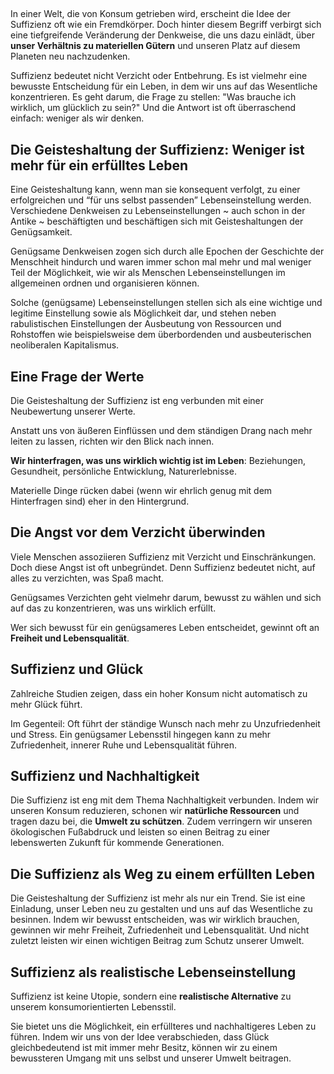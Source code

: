 ## 

In einer Welt, die von Konsum getrieben wird, erscheint die Idee der Suffizienz oft wie ein Fremdkörper. Doch hinter diesem Begriff verbirgt sich eine tiefgreifende Veränderung der Denkweise, die uns dazu einlädt, über **unser Verhältnis zu materiellen Gütern** und unseren Platz auf diesem Planeten neu nachzudenken.

Suffizienz bedeutet nicht Verzicht oder Entbehrung. Es ist vielmehr eine bewusste Entscheidung für ein Leben, in dem wir uns auf das Wesentliche konzentrieren. Es geht darum, die Frage zu stellen: "Was brauche ich wirklich, um glücklich zu sein?" Und die Antwort ist oft überraschend einfach: weniger als wir denken.

## Die Geisteshaltung der Suffizienz: Weniger ist mehr für ein erfülltes Leben

Eine Geisteshaltung kann, wenn man sie konsequent verfolgt, zu einer erfolgreichen und “für uns selbst passenden” Lebenseinstellung werden. Verschiedene Denkweisen zu Lebenseinstellungen \~ auch schon in der Antike \~ beschäftigten und beschäftigen sich mit Geisteshaltungen der Genügsamkeit. 

Genügsame Denkweisen zogen sich durch alle Epochen der Geschichte der Menschheit hindurch und waren immer schon mal mehr und mal weniger Teil der Möglichkeit, wie wir als Menschen Lebenseinstellungen im allgemeinen ordnen und organisieren können. 

Solche (genügsame) Lebenseinstellungen stellen sich als eine wichtige und legitime Einstellung sowie als Möglichkeit dar, und stehen  neben rabulistischen Einstellungen der Ausbeutung von Ressourcen und Rohstoffen wie beispielsweise dem überbordenden und ausbeuterischen neoliberalen Kapitalismus.

## Eine Frage der Werte

Die Geisteshaltung der Suffizienz ist eng verbunden mit einer Neubewertung unserer Werte. 

Anstatt uns von äußeren Einflüssen und dem ständigen Drang nach mehr leiten zu lassen, richten wir den Blick nach innen. 

**Wir hinterfragen, was uns wirklich wichtig ist im Leben**: Beziehungen, Gesundheit, persönliche Entwicklung, Naturerlebnisse. 

Materielle Dinge rücken dabei (wenn wir ehrlich genug mit dem Hinterfragen sind) eher in den Hintergrund.

## Die Angst vor dem Verzicht überwinden

Viele Menschen assoziieren Suffizienz mit Verzicht und Einschränkungen. Doch diese Angst ist oft unbegründet. Denn Suffizienz bedeutet nicht, auf alles zu verzichten, was Spaß macht. 

Genügsames Verzichten geht vielmehr darum, bewusst zu wählen und sich auf das zu konzentrieren, was uns wirklich erfüllt. 

Wer sich bewusst für ein genügsameres Leben entscheidet, gewinnt oft an **Freiheit und Lebensqualität**.

## Suffizienz und Glück

Zahlreiche Studien zeigen, dass ein hoher Konsum nicht automatisch zu mehr Glück führt. 

Im Gegenteil: Oft führt der ständige Wunsch nach mehr zu Unzufriedenheit und Stress. Ein genügsamer Lebensstil hingegen kann zu mehr Zufriedenheit, innerer Ruhe und Lebensqualität führen.

## Suffizienz und Nachhaltigkeit

Die Suffizienz ist eng mit dem Thema Nachhaltigkeit verbunden. Indem wir unseren Konsum reduzieren, schonen wir **natürliche Ressourcen** und tragen dazu bei, die **Umwelt zu schützen**. Zudem verringern wir unseren ökologischen Fußabdruck und leisten so einen Beitrag zu einer lebenswerten Zukunft für kommende Generationen.

## Die Suffizienz als Weg zu einem erfüllten Leben

Die Geisteshaltung der Suffizienz ist mehr als nur ein Trend. Sie ist eine Einladung, unser Leben neu zu gestalten und uns auf das Wesentliche zu besinnen. Indem wir bewusst entscheiden, was wir wirklich brauchen, gewinnen wir mehr Freiheit, Zufriedenheit und Lebensqualität. Und nicht zuletzt leisten wir einen wichtigen Beitrag zum Schutz unserer Umwelt.

## Suffizienz als realistische Lebenseinstellung

Suffizienz ist keine Utopie, sondern eine **realistische Alternative** zu unserem konsumorientierten Lebensstil. 

Sie bietet uns die Möglichkeit, ein erfüllteres und nachhaltigeres Leben zu führen. Indem wir uns von der Idee verabschieden, dass Glück gleichbedeutend ist mit immer mehr Besitz, können wir zu einem bewussteren Umgang mit uns selbst und unserer Umwelt beitragen.

